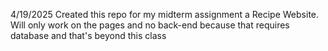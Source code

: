 4/19/2025 Created this repo for my midterm assignment a Recipe Website. Will only work on the pages and no back-end because that requires database and that's beyond this class
